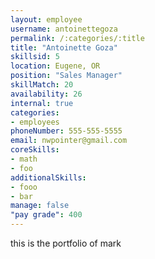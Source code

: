 ```yaml
--- 
layout: employee 
username: antoinettegoza
permalink: /:categories/:title 
title: "Antoinette Goza" 
skillsid: 5 
location: Eugene, OR
position: "Sales Manager"
skillMatch: 20
availability: 26
internal: true
categories: 
- employees
phoneNumber: 555-555-5555 
email: nwpointer@gmail.com
coreSkills:
- math 
- foo
additionalSkills:
- fooo
- bar
manage: false
"pay grade": 400
---
```


this is the portfolio of mark